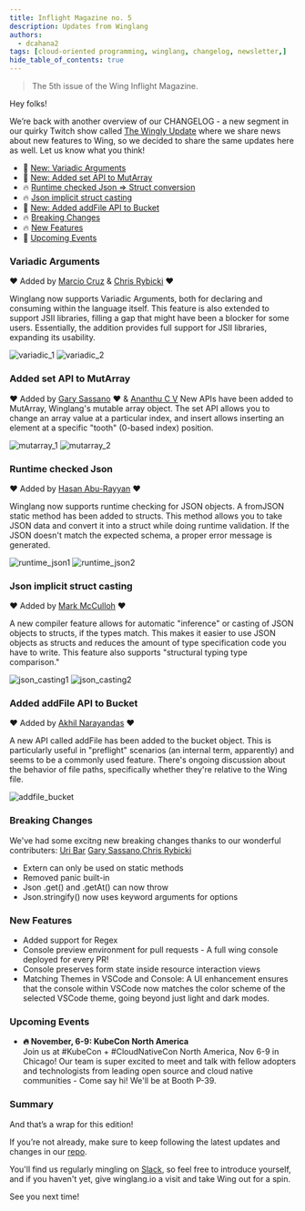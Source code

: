```yaml
---
title: Inflight Magazine no. 5
description: Updates from Winglang
authors: 
  - dcahana2
tags: [cloud-oriented programming, winglang, changelog, newsletter,]
hide_table_of_contents: true
---
```

> The 5th issue of the Wing Inflight Magazine.
> <!--truncate-->

Hey folks!

We’re back with another overview of our CHANGELOG - a new segment in our quirky Twitch show called [The Wingly Update](https://www.youtube.com/playlist?list=PL-P8v-FRassZBWsNoSafL_ReO0JO0xJVm) where we share news about new features to Wing, so we decided to share the same updates here as well. Let us know what you think!

- 🚀 [New: Variadic Arguments](#variadic-arguments)
- 🚀 [New: Added set API to MutArray](#added-set-api-to-mutarray)
- 🔥 [Runtime checked Json => Struct conversion](#runtime-checked-json)
- 🔥 [Json implicit struct casting](#json-implicit-struct-casting)
- 🚀 [New: Added addFile API to Bucket](#added-addfile-api-to-bucket)
- 🔥 [Breaking Changes](#breaking-changes)
- 🔥 [New Features](#new-features)
- 📅 [Upcoming Events](#upcoming-events)


### Variadic Arguments
❤️ Added by [Marcio Cruz](https://github.com/marciocadev) & [Chris Rybicki](https://github.com/Chriscbr)  ❤️

Winglang now supports Variadic Arguments, both for declaring and consuming within the language itself. This feature is also extended to support JSII libraries, filling a gap that might have been a blocker for some users. Essentially, the addition provides full support for JSII libraries, expanding its usability.


![variadic_1](./assets/variadic_1.png)
![variadic_2](./assets/variadic_2.png)


### Added set API to MutArray
❤️ Added by [Gary Sassano](https://github.com/garysassano)  ❤️ & [Ananthu C V](https://github.com/WeepingClown13) 
New APIs have been added to MutArray, Winglang's mutable array object. The set API allows you to change an array value at a particular index, and insert allows inserting an element at a specific "tooth" (0-based index) position.

![mutarray_1](./assets/mutarray_1.png)
![mutarray_2](./assets/mutarray_2.png)

### Runtime checked Json 
❤️ Added by [Hasan Abu-Rayyan](https://github.com/hasanaburayyan) ❤️

Winglang now supports runtime checking for JSON objects. A fromJSON static method has been added to structs. This method allows you to take JSON data and convert it into a struct while doing runtime validation. If the JSON doesn't match the expected schema, a proper error message is generated.

![runtime_json1](./assets/runtime_json1.png)
![runtime_json2](./assets/runtime_json2.png)


### Json implicit struct casting
❤️ Added by [Mark McCulloh](https://github.com/MarkMcCulloh)  ❤️

A new compiler feature allows for automatic "inference" or casting of JSON objects to structs, if the types match. This makes it easier to use JSON objects as structs and reduces the amount of type specification code you have to write. This feature also supports "structural typing type comparison."

![json_casting1](./assets/json_casting1.png)
![json_casting2](./assets/json_casting2.png)

### Added addFile API to Bucket
❤️ Added by [Akhil Narayandas](https://github.com/0018akhil)  ❤️

A new API called addFile has been added to the bucket object. This is particularly useful in "preflight" scenarios (an internal term, apparently) and seems to be a commonly used feature. There's ongoing discussion about the behavior of file paths, specifically whether they're relative to the Wing file.

![addfile_bucket](./assets/addfile_bucket.png)

### Breaking Changes
We've had some excitng new breaking changes thanks to our wonderful contributers: [Uri Bar](https://github.com/staycool911) [Gary Sassano](https://github.com/garysassano),[Chris Rybicki](https://github.com/Chriscbr)

- Extern can only be used on static methods
- Removed panic built-in
- Json .get() and .getAt() can now throw
- Json.stringify() now uses keyword arguments for options

### New Features
- Added support for Regex
- Console preview environment for pull requests - A full wing console deployed for every PR!
- Console preserves form state inside resource interaction views
- Matching Themes in VSCode and Console: A UI enhancement ensures that the console within VSCode now matches the color scheme of the selected VSCode theme, going beyond just light and dark modes.

### Upcoming Events

- **🔥 November, 6-9: KubeCon North America** <br>
Join us at #KubeCon + #CloudNativeCon North America, Nov 6-9 in Chicago!
Our team is super excited to meet and talk with fellow adopters and technologists from leading open source and cloud native communities - Come say hi! We'll be at Booth P-39.



### Summary

And that’s a wrap for this edition!

If you’re not already, make sure to keep following the latest updates and changes in our [repo](https://github.com/winglang/wing).

You'll find us regularly mingling on [Slack](https://t.winglang.io/slack), so feel free to introduce yourself, and if you haven't yet, give winglang.io a visit and take Wing out for a spin.

See you next time!
